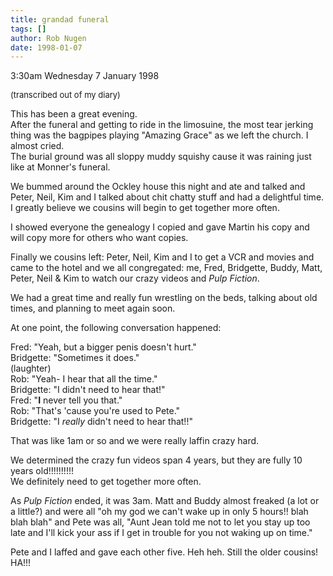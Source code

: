 ```yaml
---
title: grandad funeral
tags: []
author: Rob Nugen
date: 1998-01-07
---
```


<title>Journal: Grandad's funeral</title>

<p class=date>3:30am Wednesday 7 January 1998</p>

<font size=-1>(transcribed out of my diary)</font>
<p>
This has been a great evening.<br>
After the funeral and getting to ride in the limosuine, the most tear jerking thing was the bagpipes playing "Amazing Grace" as we left the church.  I almost cried.<br>
The burial ground was all sloppy muddy squishy cause it was raining just like at Monner's funeral.
<p>
We bummed around the Ockley house this night and ate and talked and Peter, Neil, Kim and I talked about chit chatty stuff and had a delightful time.  I greatly believe we cousins will begin to get together more often.
<p>
I showed everyone the genealogy I copied and gave Martin his copy and will copy more for others who want copies.
<p>
Finally we cousins left: Peter, Neil, Kim and I to get a VCR and movies and came to the hotel and we all congregated: me, Fred, Bridgette, Buddy, Matt, Peter, Neil & Kim to watch our crazy videos and <em>Pulp Fiction</em>.
<p>
We had a great time and really fun wrestling on the beds, talking about old times, and planning to meet again soon.
<p>
At one point, the following conversation happened:
<p>
Fred: "Yeah, but a bigger penis doesn't hurt."<br>
Bridgette: "Sometimes it does."<br>
(laughter)<br>
Rob: "Yeah- I hear that all the time."<br>
Bridgette: "I didn't need to hear that!"<br>
Fred: "<b>I</b> never tell you that."<br>
Rob: "That's 'cause you're used to Pete."<br>
Bridgette: "I <em>really</em> didn't need to hear that!!"
<p>
That was like 1am or so and we were really laffin crazy hard.
<p>
We determined the crazy fun videos span 4 years, but they are fully 10 years old!!!!!!!!!!<br>
We definitely need to get together more often.
<p>
As <em>Pulp Fiction</em> ended, it was 3am.  Matt and Buddy almost freaked (a lot or a little?) and were all "oh my god we can't wake up in only 5 hours!! blah blah blah" and Pete was all, "Aunt Jean told me not to let you stay up too late and I'll kick your ass if I get in trouble for you not waking up on time."
<p>
Pete and I laffed and gave each other five.  Heh heh.  Still the older cousins!  HA!!!</p>

